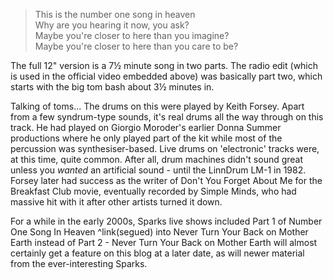  > This is the number one song in heaven  
 > Why are you hearing it now, you ask?  
 > Maybe you're closer to here than you imagine?  
 > Maybe you're closer to here than you care to be?
 
 The full 12" version is a 7½ minute song in two parts. The radio edit (which is used in the official video embedded above) was basically part two, which starts with the big tom bash about 3½ minutes in.
 
 Talking of toms... The drums on this were played by Keith Forsey. Apart from a few syndrum-type sounds, it's real drums all the way through on this track. He had played on Giorgio Moroder's earlier Donna Summer productions where he only played part of the kit while most of the percussion was synthesiser-based.  Live drums on 'electronic' tracks were, at this time, quite common. After all, drum machines didn't sound great unless you _wanted_ an artificial sound - until the LinnDrum LM-1 in 1982. Forsey later had success as the writer of Don't You Forget About Me for the Breakfast Club movie, eventually recorded by Simple Minds, who had massive hit with it after other artists turned it down.
 
 For a while in the early 2000s, Sparks live shows included Part 1 of Number One Song In Heaven ^link(segued) into Never Turn Your Back on Mother Earth instead of Part 2 -  Never Turn Your Back on Mother Earth will almost certainly get a feature on this blog at a later date, as will newer material from the ever-interesting Sparks.
